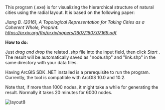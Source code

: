 This program (.exe) is for visualizing the hierarchical structure of natural cities using the radial layout. It is based on the following paper:

<i align="middle">Jiang B. (2016), A Topological Representation for Taking Cities as a Coherent Whole, Preprint: <a rel="nofollow" target="_blank" href="https://arxiv.org/ftp/arxiv/papers/1607/1607.07169.pdf"> https://arxiv.org/ftp/arxiv/papers/1607/1607.07169.pdf </i>

<b>How to do:</b>

Just <i> drag and drop </i> the related .shp file into the input field, then click <i> Start </i>. The result will be automatically saved as "node.shp" and "link.shp" in the same directory with your data files. 

Having ArcGIS SDK .NET installed is a prerequisite to run the program. Currently, the tool is compatible with ArcGIS 10.0 and 10.2.

Note that, if more than 1000 nodes, it might take a while for generating the result. Normally it takes 20 minutes for 6000 nodes.

![layout8](https://cloud.githubusercontent.com/assets/6545129/18123231/500bf90e-6f6d-11e6-8151-edc5550ab356.jpg)

